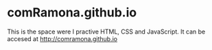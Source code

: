 # comRamona.github.io
This is the space were I practive HTML, CSS and JavaScript. It can be accesed at http://comramona.github.io
